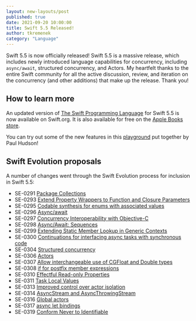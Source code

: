 ```yaml
---
layout: new-layouts/post
published: true
date: 2021-09-20 10:00:00
title: Swift 5.5 Released!
author: tkremenek
category: "Language"
---
```


Swift 5.5 is now officially released!  Swift 5.5 is a massive release, which includes newly introduced language capabilities for concurrency, including `async/await`, structured concurrency, and Actors.  My heartfelt thanks to the entire Swift community for all the active discussion, review, and iteration on the concurrency (and other additions) that make up the release.  Thank you!

## How to learn more

An updated version of [The Swift Programming Language](https://docs.swift.org/swift-book/) for Swift 5.5 is now available on Swift.org. It is also available for free on the [Apple Books store](https://itunes.apple.com/us/book/the-swift-programming-language/id881256329?mt=11).

You can try out some of the new features in this [playground](https://github.com/twostraws/whats-new-in-swift-5-5) put together by Paul Hudson!

## Swift Evolution proposals

A number of changes went through the Swift Evolution process for inclusion in Swift 5.5:

* SE-0291 [Package Collections](https://github.com/swiftlang/swift-evolution/blob/main/proposals/0291-package-collections.md)
* SE-0293 [Extend Property Wrappers to Function and Closure Parameters](https://github.com/swiftlang/swift-evolution/blob/main/proposals/0293-extend-property-wrappers-to-function-and-closure-parameters.md)
* SE-0295 [Codable synthesis for enums with associated values](https://github.com/swiftlang/swift-evolution/blob/main/proposals/0295-codable-synthesis-for-enums-with-associated-values.md)
* SE-0296 [Async/await](https://github.com/swiftlang/swift-evolution/blob/main/proposals/0296-async-await.md)
* SE-0297 [Concurrency Interoperability with Objective-C](https://github.com/swiftlang/swift-evolution/blob/main/proposals/0297-concurrency-objc.md)
* SE-0298 [Async/Await: Sequences](https://github.com/swiftlang/swift-evolution/blob/main/proposals/0298-asyncsequence.md)
* SE-0299 [Extending Static Member Lookup in Generic Contexts](https://github.com/swiftlang/swift-evolution/blob/main/proposals/0299-extend-generic-static-member-lookup.md)
* SE-0300 [Continuations for interfacing async tasks with synchronous code](https://github.com/swiftlang/swift-evolution/blob/main/proposals/0300-continuation.md)
* SE-0304 [Structured concurrency](https://github.com/swiftlang/swift-evolution/blob/main/proposals/0304-structured-concurrency.md)
* SE-0306 [Actors](https://github.com/swiftlang/swift-evolution/blob/main/proposals/0306-actors.md)
* SE-0307 [Allow interchangeable use of CGFloat and Double types](https://github.com/swiftlang/swift-evolution/blob/main/proposals/0307-allow-interchangeable-use-of-double-cgfloat-types.md)
* SE-0308 [if for postfix member expressions](https://github.com/swiftlang/swift-evolution/blob/main/proposals/0308-postfix-if-config-expressions.md)
* SE-0310 [Effectful Read-only Properties](https://github.com/swiftlang/swift-evolution/blob/main/proposals/0310-effectful-readonly-properties.md)
* SE-0311 [Task Local Values](https://github.com/swiftlang/swift-evolution/blob/main/proposals/0311-task-locals.md)
* SE-0313 [Improved control over actor isolation](https://github.com/swiftlang/swift-evolution/blob/main/proposals/0313-actor-isolation-control.md)
* SE-0314 [AsyncStream and AsyncThrowingStream](https://github.com/swiftlang/swift-evolution/blob/main/proposals/0314-async-stream.md)
* SE-0316 [Global actors](https://github.com/swiftlang/swift-evolution/blob/main/proposals/0316-global-actors.md)
* SE-0317 [async let bindings](https://github.com/swiftlang/swift-evolution/blob/main/proposals/0317-async-let.md)
* SE-0319 [Conform Never to Identifiable](https://github.com/swiftlang/swift-evolution/blob/main/proposals/0319-never-identifiable.md)
